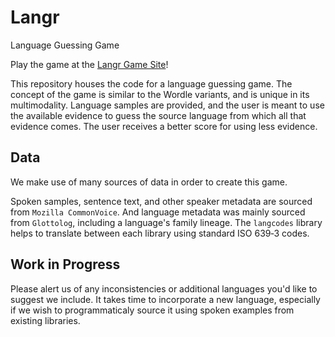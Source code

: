 # Langr
Language Guessing Game

Play the game at the [Langr Game Site](https://raymondtana.github.io/projects/pages/Langr.html)!

This repository houses the code for a language guessing game. The concept of the game is similar to the Wordle variants, and is unique in its multimodality. Language samples are provided, and the user is meant to use the available evidence to guess the source language from which all that evidence comes. The user receives a better score for using less evidence.

## Data
We make use of many sources of data in order to create this game. 

Spoken samples, sentence text, and other speaker metadata are sourced from `Mozilla CommonVoice`. And language metadata was mainly sourced from `Glottolog`, including a language's family lineage. The `langcodes` library helps to translate between each library using standard ISO 639‑3 codes. 

## Work in Progress
Please alert us of any inconsistencies or additional languages you'd like to suggest we include. It takes time to incorporate a new language, especially if we wish to programmaticaly source it using spoken examples from existing libraries. 
